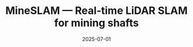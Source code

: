 ---
title: MineSLAM — Real‑time LiDAR SLAM for mining shafts
description: A minimal working prototype for online pose tracking and pose‑graph optimization in constrained shafts.
tier: 1
date: 2025-07-01
links:
  - title: Repo
    url: https://github.com/you/mineslam
  - title: Demo
    url: https://your.site/demos/mineslam
blog_posts:
  - title: test
    url: test
---